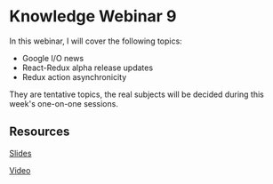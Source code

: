 # Knowledge Webinar 9

In this webinar, I will cover the following topics:

-   Google I/O news
-   React-Redux alpha release updates
-   Redux action asynchronicity

They are tentative topics, the real subjects will be decided during this week's one-on-one sessions.

## Resources

[Slides](https://tianyuanc.github.io/knowledge-652-9)

[Video]()
